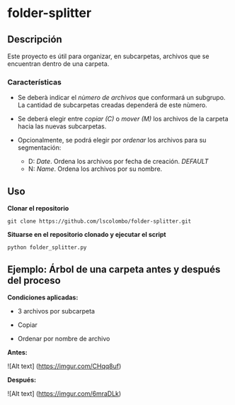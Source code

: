 # folder-splitter

## Descripción

Este proyecto es útil para organizar, en subcarpetas, archivos que se encuentran dentro de una carpeta.

### Características

- Se deberà indicar el *nùmero de archivos* que conformará un subgrupo. La cantidad de subcarpetas creadas dependerá de este nùmero. 

- Se deberá elegir entre *copiar (C)* o *mover (M)* los archivos de la carpeta hacia las nuevas subcarpetas.

- Opcionalmente, se podrá elegir por *ordenar* los archivos para su segmentación:
  - D: *Date*. Ordena los archivos por fecha de creación. *DEFAULT*
  - N: *Name*. Ordena los archivos por su nombre.


## Uso

**Clonar el repositorio**

`git clone https://github.com/lscolombo/folder-splitter.git`


**Situarse en el repositorio clonado y ejecutar el script**

`python folder_splitter.py`


## Ejemplo: Árbol de una carpeta antes y después del proceso

**Condiciones aplicadas:**
- 3 archivos por subcarpeta

- Copiar

- Ordenar por nombre de archivo


**Antes:**

![Alt text] (https://imgur.com/CHqq8uf)

**Después:**

![Alt text] (https://imgur.com/6mraDLk)
